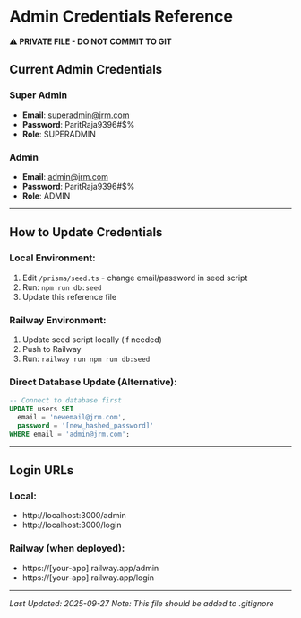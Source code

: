 # Admin Credentials Reference
**⚠️ PRIVATE FILE - DO NOT COMMIT TO GIT**

## Current Admin Credentials

### Super Admin
- **Email**: superadmin@jrm.com
- **Password**: ParitRaja9396#$%
- **Role**: SUPERADMIN

### Admin
- **Email**: admin@jrm.com
- **Password**: ParitRaja9396#$%
- **Role**: ADMIN

---

## How to Update Credentials

### Local Environment:
1. Edit `/prisma/seed.ts` - change email/password in seed script
2. Run: `npm run db:seed`
3. Update this reference file

### Railway Environment:
1. Update seed script locally (if needed)
2. Push to Railway
3. Run: `railway run npm run db:seed`

### Direct Database Update (Alternative):
```sql
-- Connect to database first
UPDATE users SET
  email = 'newemail@jrm.com',
  password = '[new_hashed_password]'
WHERE email = 'admin@jrm.com';
```

---

## Login URLs

### Local:
- http://localhost:3000/admin
- http://localhost:3000/login

### Railway (when deployed):
- https://[your-app].railway.app/admin
- https://[your-app].railway.app/login

---

*Last Updated: 2025-09-27*
*Note: This file should be added to .gitignore*